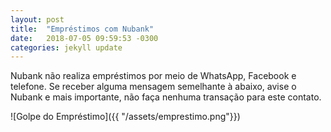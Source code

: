 ```yaml
---
layout: post
title:  "Empréstimos com Nubank"
date:   2018-07-05 09:59:53 -0300
categories: jekyll update
---
```

Nubank não realiza empréstimos por meio de WhatsApp, Facebook e telefone. Se receber alguma mensagem semelhante à abaixo, avise o Nubank e mais importante, não faça nenhuma transação para este contato.

![Golpe do Empréstimo]({{ "/assets/emprestimo.png"}})

